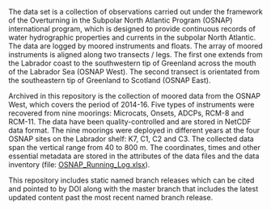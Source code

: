 The data set is a collection of observations carried out under the framework of the Overturning in the Subpolar North Atlantic Program (OSNAP) international program, which is designed to provide continuous records of water hydrographic properties and currents in the subpolar North Atlantic. The data are logged by moored instruments and floats. The array of moored instruments is aligned along two transects / legs. The first one extends from the Labrador coast to the southwestern tip of Greenland across the mouth of the Labrador Sea (OSNAP West). The second transect is orientated from the southeastern tip of Greenland to Scotland (OSNAP East). 

Archived in this repository is the collection of moored data from the OSNAP West, which covers the period of 2014-16. Five types of instruments were recovered from nine moorings: Microcats, Onsets, ADCPs, RCM-8 and RCM-11. The data have been quality-controlled and are stored in NetCDF data format. The nine moorings were deployed in different years at the four OSNAP sites on the Labrador shelf: K7, C1, C2 and C3. The collected data span the vertical range from 40 to 800 m. The coordinates, times and other essential metadata are stored in the attributes of the data files and the data inventory (file: [OSNAP_Running_Log.xlsx](https://github.com/dfo-mar-odis/Publication-OSNAP-DFO-Maritimes/blob/master/OSNAP_Running_Log.xlsx?raw=true)).

This repository includes static named branch releases which can be cited and pointed to by DOI along with the master branch that includes the latest updated content past the most recent named branch release.
